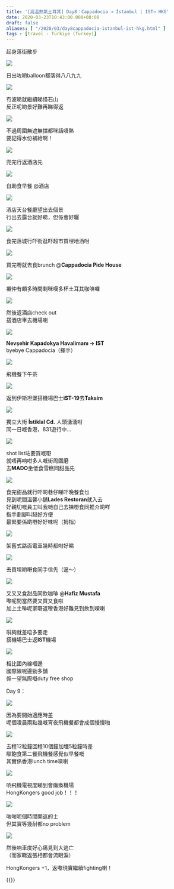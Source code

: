 ```yaml
---
title: '[高溫熱氣土耳其] Day8：Cappadocia → İstanbul | IST→ HKG'
date: 2020-03-23T10:43:00.000+08:00
draft: false
aliases: [ "/2020/03/day8cappadocia-istanbul-ist-hkg.html" ]
tags : [travel - Türkiye (Turkey)]
---
```


起身落街散步  

![](/images/turkey8.jpg)

日出咗啲balloon都落得八八九九  

![](/images/turkey8z1.jpg)

冇波睇就繼續睇怪石山  
反正呢啲景好難再睇得返  

![](/images/turkey8z2.jpg)

不過周圍無遮無擋都咪話唔熱  
要記得水份補給啊！  

![](/images/turkey8z3.jpg)

兜完行返酒店先  

![](/images/turkey8z4.jpg)

自助食早餐 @酒店  

![](/images/turkey8z5.jpg)

酒店天台餐廳望出去個景  
行出去露台就好睇，但係會好曬  

![](/images/turkey8z6.jpg)

食完落城行吓街逛吓超市買埋地酒咁  

![](/images/turkey8z7.jpg)

買完嘢就去食brunch @**Cappadocia Pide House**  

![](/images/turkey8z8.jpg)

襯仲有頗多時間剩咪嘆多杯土耳其咖啡囉  

![](/images/turkey8z9.jpg)

然後返酒店check out  
搭酒店車去機場喇  

![](/images/turkey8z10.jpg)

**Nevşehir Kapadokya Havalimanı → IST**  
byebye Cappadocia（揮手）  

![](/images/turkey8z11.jpg)

飛機餐下午茶  

![](/images/turkey8z12.jpg)

返到伊斯坦堡搭機場巴士**iST-19**去**Taksim**  

![](/images/turkey8z13.jpg)

獨立大街 **İstiklal Cd.** 人頭湧湧咁  
同一日嘅香港，831遊行中...  

![](/images/turkey8z14.jpg)

shot list咗要買嘅嘢  
就唔再响咁多人嘅街周圍磨  
去**MADO**坐低食雪糕同甜品先  

![](/images/turkey8z15.jpg)

食完甜品就行吓啲巷仔睇吓晚餐食乜  
見到呢間溫馨小舖**Lades Restoran**就入去  
好親切嘅員工叫我哋自己去揀嘢食同推介啲咩  
指手劃腳叫餸好方便  
最緊要係啲嘢好好味呢（拇指）  

![](/images/turkey8z16.jpg)

架舊式路面電車幾時都咁好睇  

![](/images/turkey8z17.jpg)

去買埋啲嘢食同手信先（逼～）  

![](/images/turkey8z18.jpg)

又又又食甜品同飲咖啡 @**Hafiz Mustafa**  
嚟呢間當然要又買又食啦  
加上土啡呢家嘢返嚟香港好難見到飲到㗎喇  

![](/images/turkey8z19.jpg)

唞夠就差唔多要走  
搭機場巴士返**IST**機場  

![](/images/turkey8z20.jpg)

相比國內線嗰邊  
國際線呢邊勁多舖  
係一望無際嘅duty free shop  
  
  
Day 9：  

![](/images/turkey8z21.jpg)

因為要開始適應時差  
呢個凌晨兩點幾嘅宵夜飛機餐都會成個慢慢啪  

![](/images/turkey8z22.jpg)

去程12粒鐘回程10個鐘加埋5粒鐘時差  
瞓飽食第二餐飛機餐感覺似早餐嘅  
其實係香港lunch time㗎喇  

![](/images/turkey8z23.jpg)

响飛機電視度睇到會癱瘓機場  
HongKongers good job！！！  

![](/images/turkey8z24.jpg)

啱啱呢個時間開返的士  
但其實等幾耐都no problem  

![](/images/turkey8z25.jpg)

然後响車度好心痛見到大逃亡  
（而家睇返張相都會流眼淚）  
  
  
HongKongers +1，返嚟現實繼續fighting喇！  
  
  
{{<turkey>}}
